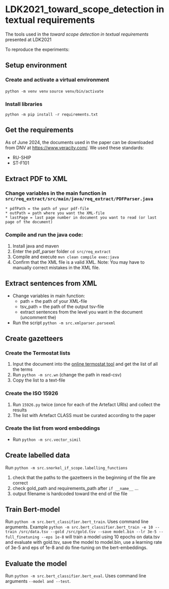 # LDK2021_toward_scope_detection in textual requirements
The tools used in the *toward scope detection in textual requirements* presented at LDK2021

To reproduce the experiments:

## Setup environment
### Create and activate a virtual environment
``python -m venv venv``
``source venv/bin/activate``

### Install libraries
``python -m pip install -r requirements.txt``

## Get the requirements
As of June 2024, the documents used in the paper can be downloaded from DNV at https://www.veracity.com/.
We used these standards:
* RU-SHIP
* ST-F101


## Extract PDF to XML
### Change variables in the main function in ``src/req_extract/src/main/java/req_extract/PDFParser.java``
    * pdfPath = the path of your pdf-file
    * outPath = path where you want the XML-file
    * lastPage = last page number in document you want to read (or last page of the document)

### Compile and run the java code:
1. Install java and maven
2. Enter the pdf_parser folder
``cd src/req_extract``
3. Compile and execute
``mvn clean compile exec:java``
4. Confirm that the XML file is a valid XML. Note: You may have to manually correct mistakes in the XML file.


## Extract sentences from XML
* Change variables in main function:
    * path = the path of your XML-file
    * tsv_path = the path of the output tsv-file
    * extract sentences from the level you want in the document (uncomment the)
* Run the script ``python -m src.xmlparser.parsexml``


## Create gazetteers
### Create the Termostat lists
1. Input the document into the [online termostat tool](http://termostat.ling.umontreal.ca/) and get the list of all the terms
2. Run ``python -m src.wn`` (change the path in read-csv)
3. Copy the list to a text-file

### Create the ISO 15926
1. Run ``15926.py`` twice (once for each of the Artefact URIs) and collect the results
2. The list with Artefact CLASS must be curated according to the paper

### Create the list from word embeddings
* Run ``python -m src.vector_simil``


## Create labelled data
Run ``python -m src.snorkel_if_scope.labelling_functions``
1. check that the paths to the gazetteers in the beginning of the file are correct
2. check gold_path and requirements_path after ``if __name__`` ...
3. output filename is hardcoded toward the end of the file


## Train Bert-model
Run ``python -m src.bert_classifier.bert_train``. Uses command line arguments.
Example ``python -m src.bert_classifier.bert_train -e 10 --train /src/data.tsv --gold /src/gold.tsv --save model.bin --lr 3e-5 --full_finetuning --eps 1e-8``
will train a model using 10 epochs on data.tsv and evaluate with gold.tsv, save the model to model.bin, use a learning rate of 3e-5 and eps of 1e-8 and do fine-tuning on the bert-embeddings.


## Evaluate the model
Run ``python -m src.bert_classifier.bert_eval``. Uses command line arguments ``--model and --test``.
